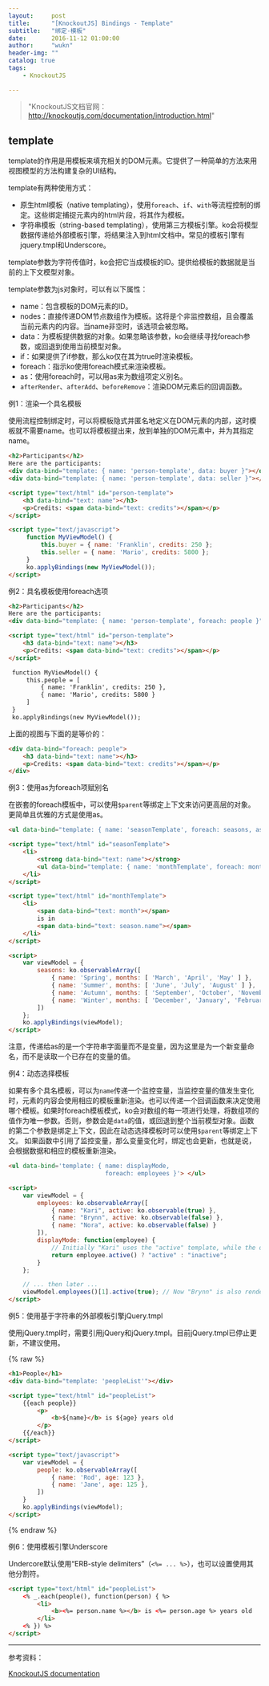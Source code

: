 ```yaml
---
layout:     post
title:      "[KnockoutJS] Bindings - Template"
subtitle:   "绑定-模板"
date:       2016-11-12 01:00:00
author:     "wukn"
header-img: ""
catalog: true
tags:
    - KnockoutJS

---
```


> "KnockoutJS文档官网：http://knockoutjs.com/documentation/introduction.html"

## template

template的作用是用模板来填充相关的DOM元素。它提供了一种简单的方法来用视图模型的方法构建复杂的UI结构。

template有两种使用方式：
* 原生html模板（native templating），使用`foreach`、`if`、`with`等流程控制的绑定。这些绑定捕捉元素内的html片段，将其作为模板。
* 字符串模板（string-based templating），使用第三方模板引擎。ko会将模型数据传递给外部模板引擎，将结果注入到html文档中。常见的模板引擎有jquery.tmpl和Underscore。

template参数为字符传值时，ko会把它当成模板的ID。提供给模板的数据就是当前的上下文模型对象。

template参数为js对象时，可以有以下属性：
* name：包含模板的DOM元素的ID。
* nodes：直接传递DOM节点数组作为模板。这将是个非监控数组，且会覆盖当前元素内的内容。当name非空时，该选项会被忽略。
* data：为模板提供数据的对象。如果忽略该参数，ko会继续寻找foreach参数，或回退到使用当前模型对象。
* if：如果提供了if参数，那么ko仅在其为true时渲染模板。
* foreach：指示ko使用foreach模式来渲染模板。
* as：使用foreach时，可以用as来为数组项定义别名。
* `afterRender`、`afterAdd`、`beforeRemove`：渲染DOM元素后的回调函数。

例1：渲染一个具名模板

使用流程控制绑定时，可以将模板隐式并匿名地定义在DOM元素的内部，这时模板就不需要name。也可以将模板提出来，放到单独的DOM元素中，并为其指定name。

```html
<h2>Participants</h2>
Here are the participants:
<div data-bind="template: { name: 'person-template', data: buyer }"></div>
<div data-bind="template: { name: 'person-template', data: seller }"></div>

<script type="text/html" id="person-template">
    <h3 data-bind="text: name"></h3>
    <p>Credits: <span data-bind="text: credits"></span></p>
</script>

<script type="text/javascript">
     function MyViewModel() {
         this.buyer = { name: 'Franklin', credits: 250 };
         this.seller = { name: 'Mario', credits: 5800 };
     }
     ko.applyBindings(new MyViewModel());
</script>
```

例2：具名模板使用foreach选项

```html
<h2>Participants</h2>
Here are the participants:
<div data-bind="template: { name: 'person-template', foreach: people }"></div>

<script type="text/html" id="person-template">
    <h3 data-bind="text: name"></h3>
    <p>Credits: <span data-bind="text: credits"></span></p>
</script>

 function MyViewModel() {
     this.people = [
         { name: 'Franklin', credits: 250 },
         { name: 'Mario', credits: 5800 }
     ]
 }
 ko.applyBindings(new MyViewModel());
```
上面的视图与下面的是等价的：

```html
<div data-bind="foreach: people">
    <h3 data-bind="text: name"></h3>
    <p>Credits: <span data-bind="text: credits"></span></p>
</div>
```

例3：使用as为foreach项赋别名

在嵌套的foreach模板中，可以使用`$parent`等绑定上下文来访问更高层的对象。更简单且优雅的方式是使用as。

```html
<ul data-bind="template: { name: 'seasonTemplate', foreach: seasons, as: 'season' }"></ul>

<script type="text/html" id="seasonTemplate">
    <li>
        <strong data-bind="text: name"></strong>
        <ul data-bind="template: { name: 'monthTemplate', foreach: months, as: 'month' }"></ul>
    </li>
</script>

<script type="text/html" id="monthTemplate">
    <li>
        <span data-bind="text: month"></span>
        is in
        <span data-bind="text: season.name"></span>
    </li>
</script>

<script>
    var viewModel = {
        seasons: ko.observableArray([
            { name: 'Spring', months: [ 'March', 'April', 'May' ] },
            { name: 'Summer', months: [ 'June', 'July', 'August' ] },
            { name: 'Autumn', months: [ 'September', 'October', 'November' ] },
            { name: 'Winter', months: [ 'December', 'January', 'February' ] }
        ])
    };
    ko.applyBindings(viewModel);
</script>
```

注意，传递给as的是一个字符串字面量而不是变量，因为这里是为一个新变量命名，而不是读取一个已存在的变量的值。

例4：动态选择模板

如果有多个具名模板，可以为`name`传递一个监控变量，当监控变量的值发生变化时，元素的内容会使用相应的模板重新渲染。也可以传递一个回调函数来决定使用哪个模板。如果时foreach模板模式，ko会对数组的每一项进行处理，将数组项的值作为唯一参数。否则，参数会是`data`的值，或回退到整个当前模型对象。函数的第二个参数是绑定上下文，因此在动态选择模板时可以使用`$parent`等绑定上下文。
如果函数中引用了监控变量，那么变量变化时，绑定也会更新，也就是说，会根据数据和相应的模板重新渲染。

```html
<ul data-bind='template: { name: displayMode,
                           foreach: employees }'> </ul>

<script>
    var viewModel = {
        employees: ko.observableArray([
            { name: "Kari", active: ko.observable(true) },
            { name: "Brynn", active: ko.observable(false) },
            { name: "Nora", active: ko.observable(false) }
        ]),
        displayMode: function(employee) {
            // Initially "Kari" uses the "active" template, while the others use "inactive"
            return employee.active() ? "active" : "inactive";
        }
    };

    // ... then later ...
    viewModel.employees()[1].active(true); // Now "Brynn" is also rendered using the "active" template.
</script>
```

例5：使用基于字符串的外部模板引擎jQuery.tmpl

使用jQuery.tmpl时，需要引用jQuery和jQuery.tmpl。目前jQuery.tmpl已停止更新，不建议使用。

{% raw %}
```html
<h1>People</h1>
<div data-bind="template: 'peopleList'"></div>

<script type="text/html" id="peopleList">
    {{each people}}
        <p>
            <b>${name}</b> is ${age} years old
        </p>
    {{/each}}
</script>

<script type="text/javascript">
    var viewModel = {
        people: ko.observableArray([
            { name: 'Rod', age: 123 },
            { name: 'Jane', age: 125 },
        ])
    }
    ko.applyBindings(viewModel);
</script>
```
{% endraw %}

例6：使用模板引擎Underscore

Undercore默认使用“ERB-style delimiters”（`<%= ... %>`），也可以设置使用其他分割符。

```html
<script type="text/html" id="peopleList">
    <% _.each(people(), function(person) { %>
        <li>
            <b><%= person.name %></b> is <%= person.age %> years old
        </li>
    <% }) %>
</script>
```


---

参考资料：

[KnockoutJS documentation](http://knockoutjs.com/documentation/template-binding.html)
